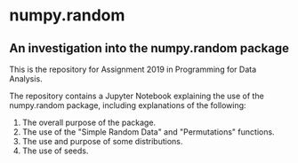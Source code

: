 # numpy.random

## An investigation into the numpy.random package


This is the repository for Assignment 2019 in Programming for Data Analysis.

The repository contains a Jupyter Notebook explaining the use of the numpy.random package, including explanations of the following:

1. The overall purpose of the package.
2. The use of the "Simple Random Data" and "Permutations" functions.
3. The use and purpose of some distributions. 
4. The use of seeds.
